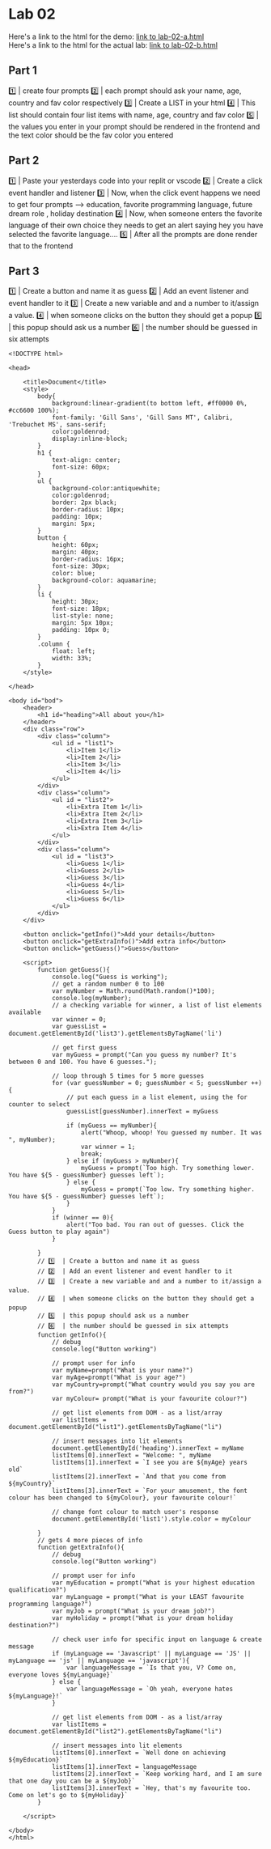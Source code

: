 # Lab 02

Here's a link to the html for the demo: [link to lab-02-a.html](201-class-02/lab-02-a.html)  
Here's a link to the html for the actual lab: [link to lab-02-b.html](201-class-02/lab-02-b.html)

## Part 1

1️⃣ | create four prompts
2️⃣ | each prompt should ask your name, age, country and fav color respectively
3️⃣ | Create a LIST in your html
4️⃣ | This list should contain four list items with name, age, country and fav color
5️⃣ | the values you enter in your prompt should be rendered in the frontend and the text color should be the fav color you entered

## Part 2

1️⃣ | Paste your yesterdays code into your replit or vscode
2️⃣ | Create a click event handler and listener
3️⃣ | Now, when the click event happens we need to get four prompts --> education, favorite programming language, future dream role , holiday destination
4️⃣ | Now, when someone enters the favorite language of their own choice they needs to get an alert saying hey you have selected the favorite language....
5️⃣ | After all the prompts are done render that to the frontend

## Part 3

1️⃣ | Create a button and name it as guess
2️⃣ | Add an event listener and event handler to it
3️⃣ | Create a new variable and and a number to it/assign a value.
4️⃣ | when someone clicks on the button they should get a popup
5️⃣ | this popup should ask us a number
6️⃣ | the number should be guessed in six attempts

```
<!DOCTYPE html>

<head>

    <title>Document</title>
    <style>
        body{
            background:linear-gradient(to bottom left, #ff0000 0%, #cc6600 100%);
            font-family: 'Gill Sans', 'Gill Sans MT', Calibri, 'Trebuchet MS', sans-serif;
            color:goldenrod;
            display:inline-block;
        }
        h1 {
            text-align: center;
            font-size: 60px;
        }
        ul {
            background-color:antiquewhite;
            color:goldenrod;
            border: 2px black;
            border-radius: 10px;
            padding: 10px;
            margin: 5px;
        }
        button {
            height: 60px;
            margin: 40px;
            border-radius: 16px;
            font-size: 30px;
            color: blue;
            background-color: aquamarine;
        }
        li {
            height: 30px;
            font-size: 18px;
            list-style: none;
            margin: 5px 10px;
            padding: 10px 0;
        }
        .column {
            float: left;
            width: 33%;
        }
    </style>

</head>

<body id="bod">
    <header>
        <h1 id="heading">All about you</h1>
    </header>
    <div class="row">
        <div class="column">
            <ul id = "list1">
                <li>Item 1</li>
                <li>Item 2</li>
                <li>Item 3</li>
                <li>Item 4</li>
            </ul>
        </div>
        <div class="column">
            <ul id = "list2">
                <li>Extra Item 1</li>
                <li>Extra Item 2</li>
                <li>Extra Item 3</li>
                <li>Extra Item 4</li>
            </ul>
        </div>
        <div class="column">
            <ul id = "list3">
                <li>Guess 1</li>
                <li>Guess 2</li>
                <li>Guess 3</li>
                <li>Guess 4</li>
                <li>Guess 5</li>
                <li>Guess 6</li>
            </ul>
        </div>
    </div>

    <button onclick="getInfo()">Add your details</button>
    <button onclick="getExtraInfo()">Add extra info</button>
    <button onclick="getGuess()">Guess</button>

    <script>
        function getGuess(){
            console.log("Guess is working");
            // get a random number 0 to 100
            var myNumber = Math.round(Math.random()*100);
            console.log(myNumber);
            // a checking variable for winner, a list of list elements available
            var winner = 0;
            var guessList = document.getElementById('list3').getElementsByTagName('li')

            // get first guess
            var myGuess = prompt("Can you guess my number? It's between 0 and 100. You have 6 guesses.");

            // loop through 5 times for 5 more guesses
            for (var guessNumber = 0; guessNumber < 5; guessNumber ++){
                // put each guess in a list element, using the for counter to select
                guessList[guessNumber].innerText = myGuess

                if (myGuess == myNumber){
                    alert("Whoop, whoop! You guessed my number. It was ", myNumber);
                    var winner = 1;
                    break;
                } else if (myGuess > myNumber){
                    myGuess = prompt(`Too high. Try something lower. You have ${5 - guessNumber} guesses left`);
                } else {
                    myGuess = prompt(`Too low. Try something higher. You have ${5 - guessNumber} guesses left`);
                }
            }
            if (winner == 0){
                alert("Too bad. You ran out of guesses. Click the Guess button to play again")
            }

        }
        // 1️⃣  | Create a button and name it as guess
        // 2️⃣  | Add an event listener and event handler to it
        // 3️⃣  | Create a new variable and and a number to it/assign a value.
        // 4️⃣  | when someone clicks on the button they should get a popup
        // 5️⃣  | this popup should ask us a number
        // 6️⃣  | the number should be guessed in six attempts
        function getInfo(){
            // debug
            console.log("Button working")

            // prompt user for info
            var myName=prompt("What is your name?")
            var myAge=prompt("What is your age?")
            var myCountry=prompt("What country would you say you are from?")
            var myColour= prompt("What is your favourite colour?")

            // get list elements from DOM - as a list/array
            var listItems = document.getElementById("list1").getElementsByTagName("li")

            // insert messages into lit elements
            document.getElementById('heading').innerText = myName
            listItems[0].innerText = "Welcome: ", myName
            listItems[1].innerText = `I see you are ${myAge} years old`
            listItems[2].innerText = `And that you come from ${myCountry}`
            listItems[3].innerText = `For your amusement, the font colour has been changed to ${myColour}, your favourite colour!`

            // change font colour to match user's response
            document.getElementById('list1').style.color = myColour

        }
        // gets 4 more pieces of info
        function getExtraInfo(){
            // debug
            console.log("Button working")

            // prompt user for info
            var myEducation = prompt("What is your highest education qualification?")
            var myLanguage = prompt("What is your LEAST favourite programming language?")
            var myJob = prompt("What is your dream job?")
            var myHoliday = prompt("What is your dream holiday destination?")

            // check user info for specific input on language & create message
            if (myLanguage == 'Javascript' || myLanguage == 'JS' || myLanguage == 'js' || myLanguage == 'javascript'){
                var languageMessage = `Is that you, V? Come on, everyone loves ${myLanguage}`
            } else {
                var languageMessage = `Oh yeah, everyone hates ${myLanguage}!`
            }

            // get list elements from DOM - as a list/array
            var listItems = document.getElementById("list2").getElementsByTagName("li")

            // insert messages into lit elements
            listItems[0].innerText = `Well done on achieving ${myEducation}`
            listItems[1].innerText = languageMessage
            listItems[2].innerText = `Keep working hard, and I am sure that one day you can be a ${myJob}`
            listItems[3].innerText = `Hey, that's my favourite too. Come on let's go to ${myHoliday}`
        }

    </script>

</body>
</html>
```
